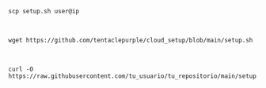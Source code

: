     
    scp setup.sh user@ip

<br>

    wget https://github.com/tentaclepurple/cloud_setup/blob/main/setup.sh

<br>

    curl -O https://raw.githubusercontent.com/tu_usuario/tu_repositorio/main/setup.sh


